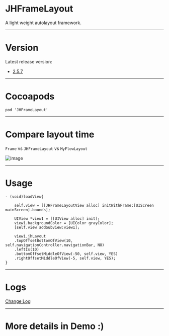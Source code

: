 # JHFrameLayout
A light weight autolayout framework.

---

# Version
Latest release version: 
- [2.5.7](https://github.com/xjh093/JHFrameLayout/releases)

---

# Cocoapods

`pod 'JHFrameLayout'`

---

# Compare layout time
`Frame` vs `JHFrameLayout` vs `MyFlowLayout`

![image](https://github.com/xjh093/JHFrameLayout/blob/master/image1.png)

---


# Usage

```
- (void)loadView{

    self.view = [[JHFrameLayoutView alloc] initWithFrame:[UIScreen mainScreen].bounds];

    UIView *view1 = [[UIView alloc] init];
    view1.backgroundColor = [UIColor grayColor];
    [self.view addSubview:view1];
    
    view1.jhLayout
    .topOffsetBottomOfView(10, self.navigationController.navigationBar, NO)
    .leftIs(10)
    .bottomOffsetMiddleOfView(-50, self.view, YES)
    .rightOffsetMiddleOfView(-5, self.view, YES);
}

```

---

# Logs

[Change Log](https://github.com/xjh093/JHFrameLayout/blob/master/CHANGELOG.md)

---

# More details in Demo :)

